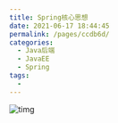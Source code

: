 ```yaml
---
title: Spring核心思想
date: 2021-06-17 18:44:45
permalink: /pages/ccdb6d/
categories:
  - Java后端
  - JavaEE
  - Spring
tags:
  - 
---
```


 

![timg](Spring核心思想.assets/timg.jpeg)